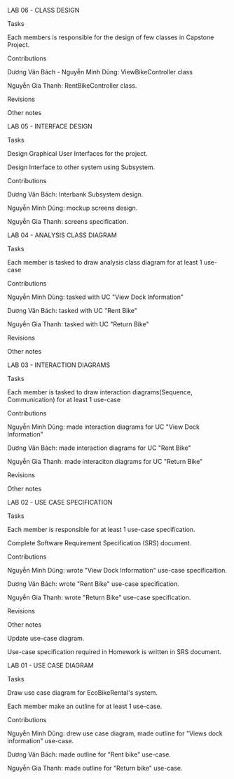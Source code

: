 
LAB 06 - CLASS DESIGN

Tasks

Each members is responsible for the design of few classes in Capstone Project.

Contributions

Dương Văn Bách - Nguyễn Minh Dũng: ViewBikeController class

Nguyễn Gia Thanh: RentBikeController class.

Revisions

Other notes

LAB 05 - INTERFACE DESIGN

Tasks

Design Graphical User Interfaces for the project.

Design Interface to other system using Subsystem.

Contributions

Dương Văn Bách: Interbank Subsystem design.

Nguyễn Minh Dũng: mockup screens design.

Nguyễn Gia Thanh: screens specification.


LAB 04 - ANALYSIS CLASS DIAGRAM

Tasks

Each member is tasked to draw analysis class diagram for at least 1 use-case

Contributions

Nguyễn Minh Dũng: tasked with UC "View Dock Information"

Dương Văn Bách: tasked with UC "Rent Bike"

Nguyễn Gia Thanh: tasked with UC "Return Bike"

Revisions

Other notes

LAB 03 - INTERACTION DIAGRAMS

Tasks

Each member is tasked to draw interaction diagrams(Sequence, Communication) for at least 1 use-case

Contributions

Nguyễn Minh Dũng: made interaction diagrams for UC "View Dock Information"

Dương Văn Bách: made interaction diagrams for UC "Rent Bike"

Nguyễn Gia Thanh: made interaciton diagrams for UC "Return Bike"

Revisions

Other notes

LAB 02 - USE CASE SPECIFICATION

Tasks

Each member is responsible for at least 1 use-case specification.

Complete Software Requirement Specification (SRS) document.

Contributions

Nguyễn Minh Dũng: wrote "View Dock Information" use-case specificaition.

Dương Văn Bách: wrote "Rent Bike" use-case specification.

Nguyễn Gia Thanh: wrote "Return Bike" use-case specification.

Revisions

Other notes

Update use-case diagram.

Use-case specification required in Homework is written in SRS document.

LAB 01 - USE CASE DIAGRAM

Tasks

Draw use case diagram for EcoBikeRental's system.

Each member make an outline for at least 1 use-case.

Contributions

Nguyễn Minh Dũng: drew use case diagram, made outline for "Views dock information" use-case.

Dương Văn Bách: made outline for "Rent bike" use-case.

Nguyễn Gia Thanh: made outline for "Return bike" use-case.


